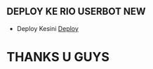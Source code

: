 ## DEPLOY KE RIO USERBOT NEW
* Deploy Kesini [Deploy](https://github.com/rioprojectx/rio-userbotnew)



# THANKS U GUYS

